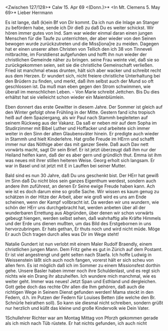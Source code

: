 <Zwischen 127/128>* Calw 15. Apr 69 <(Donn.)>*
 <In Mt. Clemens 5. May 69>*
Lieber Herrmann

Es ist lange, daß (k)ein Bf von Dir kommt. Da ich nun die Inlage an Stanger zu befördern habe, sende ich Dir dieß zu daß Du es weiter schickst. Wir hören immer gutes von Ind. Sam war wieder einmal daran einen jungen Menschen für die Taufe zu unterrichten, der aber wieder von den Seinen bewogen wurde zurückzutreten und die Miss[iona]re zu meiden. Dagegen hat er einen unserer alten Christen von Tellich den ich 38 von Tinneveli mitbrachte, im Forstdienst aufgefunden und hofft ihn nun wieder der christlichen Gemeinde näher zu bringen. seine Frau weinte viel, daß sie so zurückgekommen seien, seit sie die christliche Gemeinschaft verließen. Fried ist manchmal etwas drunten, hält sich aber wacker und schreibt recht aus dem Herzen. Er wundert sich, nicht freiere christliche Unterhaltung bei den Brüdern zu finden, und merkt, daß ihm selbst auch der Mund so oft geschlossen ist. Da muß man eben gegen den Strom schwimmen, wie überall im menschlichen Leben. - Von Marie schreibt Jettchen. Bis Du dies erhältst hat sie vielleicht schon wieder ein Maienblümlein.

Eben donnert das erste Gewitter in diesem Jahre. Der Sommer ist gleich auf den Winter gefolgt ohne Frühling in der Mitte. Gestern fand ichs tropisch heiß auf dem Spaziergang, als wir Paul nach Stammh begleiteten auf seinem Rückweg aus der Vakanz. Da saß er neben mir auf dem Sopha im Studirzimmer mit Bibel Luther und Hoffacker und arbeitete sich immer weiter in den Sinn der alten Glaubensväter hinein. Er predigte auch wieder in Stammh und hielt Kinderlehre. Hat große Freude im HErrn und schafft immer nur das Nöthige aber das mit ganzer Seele. Daß auch Dav nett vorwärts macht, sagt Dir sein Brief. Er ist jetzt überzeugt daß ihm nur der Heiland helfen kann, daß der es aber gern und gründlich thut. Emma ist ihm was neues mit ihrer stillen heiteren Weise. Georg erholt sich langsam. Er war in Basel und ist jetzt mit E in Lauffen bei seiner Mutter.

Bald sind es nun 30 Jahre, daß Du uns geschenkt bist. Der HErr hat gewiß im Sinn daß Du nicht blos sein ganzes Eigenthum werdest, sondern auch andere ihm zuführest, an denen Er Seine ewige Freude haben kann. Ach wie ist es doch darum eine so große Sache. Wir wissen es kaum genug zu schätzen in der Hitze der Arbeit, aber wie groß wird es uns am Ende scheinen, wenn der Kampf vollbracht ist. Da werden wir uns wundern, wie schön der HErr uns durchgebracht hat, werden anbeten über all der wunderbaren Errettung aus Abgründen, über denen wir schon vorwärts gebeugt hiengen, werden selbst sehen, daß wahrhaftig alle Kräfte Himmels und der Erde uns dienen mußten, um das Bild des Erstgebornen in uns hervorzubringen. Er hats gethan, Er thuts noch und wird nicht müde. Möge Er auch Dich tragen durch alles was Dir im Wege steht!

Natalie Gundert ist nun verlobt mit einem Maler Rudolf Braendly, einem christlichen jungen Mann. Dem Fritz gehe es gut in Zürich auf dem Postamt. Er ist viel angestrengt und geht selten nach Staefa. Ich hoffe Ludwig in Weissenstein läßt sich auch noch fangen, vorerst hält er sich scheu von allen fern. Es ist möglich daß ich im Sommer zu einem Missionsfest dorthin gehe. Unsere Basler haben immer noch ihre Schuldenlast, und es regt sich nichts wie ein Drang ihr abzuhelfen. Ich wundere mich manchmal, wie es weiter geht. Immer was neues! Jetzt Span und Esthland und dergleichen. Gott gebe doch das rechte Ohr allen die Ihm gehören, daß auch die richtigen Wege in Seinem Dienst gefunden werden! Mama steckt in den Federn, d.h. im Putzen der Federn für Louises Betten (die welche den Br. Schnürle heirathen soll). So kann sie diesmal nicht schreiben, sondern grüßt nur herzlich und küßt das kleine und große Kindervolk wie
 Dein Vater.


1Schullehrer Richter war am Montag Mittag von Pforzh gekommen gerade als ich mich nach Tüb rüstete. Er hat nichts gefunden, ich auch nicht 
